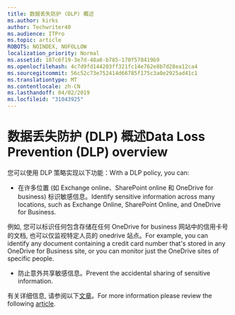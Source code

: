 ```yaml
---
title: 数据丢失防护 (DLP) 概述
ms.author: kirks
author: Techwriter40
ms.audience: ITPro
ms.topic: article
ROBOTS: NOINDEX, NOFOLLOW
localization_priority: Normal
ms.assetid: 187c6f19-3e7d-48a0-b785-170f578419b9
ms.openlocfilehash: 4c7d9fd144203ff321fc14e762e8b7d28ea12ca4
ms.sourcegitcommit: 56c52c73e752414d66785f175c3a0e2925ad41c1
ms.translationtype: MT
ms.contentlocale: zh-CN
ms.lasthandoff: 04/02/2019
ms.locfileid: "31043925"
---
```

# <a name="data-loss-prevention-dlp-overview"></a><span data-ttu-id="2b19f-102">数据丢失防护 (DLP) 概述</span><span class="sxs-lookup"><span data-stu-id="2b19f-102">Data Loss Prevention (DLP) overview</span></span>

<span data-ttu-id="2b19f-103">您可以使用 DLP 策略实现以下功能：</span><span class="sxs-lookup"><span data-stu-id="2b19f-103">With a DLP policy, you can:</span></span>

- <span data-ttu-id="2b19f-104">在许多位置 (如 Exchange online、SharePoint online 和 OneDrive for business) 标识敏感信息。</span><span class="sxs-lookup"><span data-stu-id="2b19f-104">Identify sensitive information across many locations, such as Exchange Online, SharePoint Online, and OneDrive for Business.</span></span>


<span data-ttu-id="2b19f-105">例如, 您可以标识任何包含存储在任何 OneDrive for business 网站中的信用卡号的文档, 也可以仅监视特定人员的 onedrive 站点。</span><span class="sxs-lookup"><span data-stu-id="2b19f-105">For example, you can identify any document containing a credit card number that's stored in any OneDrive for Business site, or you can monitor just the OneDrive sites of specific people.</span></span>

- <span data-ttu-id="2b19f-106">防止意外共享敏感信息。</span><span class="sxs-lookup"><span data-stu-id="2b19f-106">Prevent the accidental sharing of sensitive information.</span></span>


<span data-ttu-id="2b19f-107">有关详细信息, 请参阅以下[文章](https://docs.microsoft.com/en-us/office365/securitycompliance/data-loss-prevention-policies)。</span><span class="sxs-lookup"><span data-stu-id="2b19f-107">For more information please review the following [article](https://docs.microsoft.com/en-us/office365/securitycompliance/data-loss-prevention-policies).</span></span>

